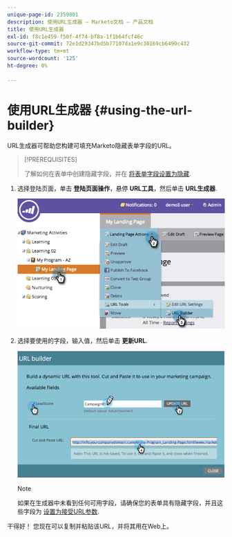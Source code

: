 ```yaml
---
unique-page-id: 2359801
description: 使用URL生成器 — Marketo文档 — 产品文档
title: 使用URL生成器
exl-id: f8c1e459-f50f-4f74-bf8a-1f1b64fcf46c
source-git-commit: 72e1d29347bd5b77107da1e9c30169cb6490c432
workflow-type: tm+mt
source-wordcount: '125'
ht-degree: 0%

---
```


# 使用URL生成器 {#using-the-url-builder}

URL生成器可帮助您构建可填充Marketo隐藏表单字段的URL。

>[!PREREQUISITES]
>
>了解如何在表单中创建隐藏字段，并在 [将表单字段设置为隐藏](/help/marketo/product-docs/demand-generation/forms/form-fields/set-a-form-field-as-hidden.md).

1. 选择登陆页面，单击 **登陆页面操作**，悬停 **URL工具**，然后单击 **URL生成器**.

   ![](assets/image2014-9-18-13-3a5-3a19.png)

1. 选择要使用的字段，输入值，然后单击 **更新URL**.

   ![](assets/image2014-9-18-13-3a5-3a28.png)

   >[!NOTE]
   >
   >如果在生成器中未看到任何可用字段，请确保您的表单具有隐藏字段，并且这些字段为 [设置为接受URL参数](/help/marketo/product-docs/demand-generation/forms/form-fields/set-a-hidden-form-field-value.md#url-parameter).

干得好！ 您现在可以复制并粘贴该URL，并将其用在Web上。
